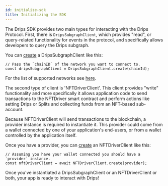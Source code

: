 ```yaml
---
id: initialize-sdk
title: Initializing the SDK
---
```


The Drips SDK provides two main types for interacting with the Drips Protocol. First, there is `DripsSubgraphClient`, which provides "read", or query-related functionality for events in the protocol, and specifically allows developers to query the Drips subgraph.

You can <a href="https://drips-js-sdk-api.netlify.app/classes/dripssubgraphclient#create" target="_blank">create</a> a DripsSubgraphClient like this:

```
// Pass the `chainID` of the network you want to connect to.
const dripsSubgraphClient = DripsSubgraphClient.create(chainId);
```

For the list of supported networks see <a href="https://drips-js-sdk-api.netlify.app/modules/utils.network#configs" target="_blank">here</a>.

The second type of client is 'NFTDriverClient'. This client provides "write" functionality and more specifically it allows application code to send transactions to the NFTDriver smart contract and perform actions like setting Drips or Splits and collecting funds from an NFT-based sub-account.

Because NFTDriverClient will send transactions to the blockchain, a provider instance is required to instantiate it. This provider could
come from a wallet connected by one of your application's end-users, or from a wallet controlled by the application itself.

Once you have a provider, you can <a href="https://drips-js-sdk-api.netlify.app/classes/nftdriverclient#create" target="_blank">create</a> an NFTDriverClient like this:

```
// Assuming you have your wallet connected you should have a `provider` instance.
const nftDriverClient = await NFTDriverClient.create(provider);
```

Once you've instantiated a DripsSubgraphClient or an NFTDriverClient or both, your app is ready to interact with Drips!